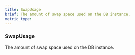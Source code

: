 ```yaml
---
title: SwapUsage
brief: The amount of swap space used on the DB instance.
metric_type:
---
```

### SwapUsage

The amount of swap space used on the DB instance.
